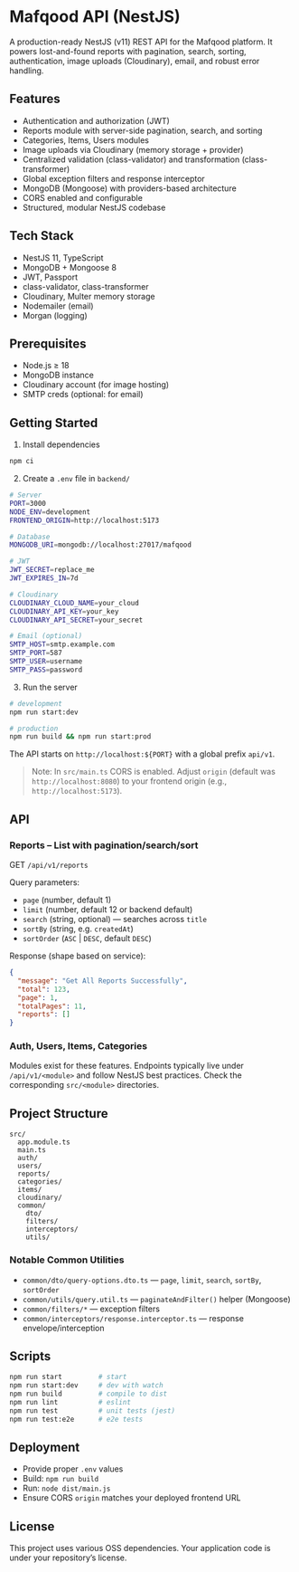 # Mafqood API (NestJS)

A production-ready NestJS (v11) REST API for the Mafqood platform. It powers lost-and-found reports with pagination, search, sorting, authentication, image uploads (Cloudinary), email, and robust error handling.

## Features

- Authentication and authorization (JWT)
- Reports module with server-side pagination, search, and sorting
- Categories, Items, Users modules
- Image uploads via Cloudinary (memory storage + provider)
- Centralized validation (class-validator) and transformation (class-transformer)
- Global exception filters and response interceptor
- MongoDB (Mongoose) with providers-based architecture
- CORS enabled and configurable
- Structured, modular NestJS codebase

## Tech Stack

- NestJS 11, TypeScript
- MongoDB + Mongoose 8
- JWT, Passport
- class-validator, class-transformer
- Cloudinary, Multer memory storage
- Nodemailer (email)
- Morgan (logging)

## Prerequisites

- Node.js ≥ 18
- MongoDB instance
- Cloudinary account (for image hosting)
- SMTP creds (optional: for email)

## Getting Started

1. Install dependencies

```bash
npm ci
```

2. Create a `.env` file in `backend/`

```bash
# Server
PORT=3000
NODE_ENV=development
FRONTEND_ORIGIN=http://localhost:5173

# Database
MONGODB_URI=mongodb://localhost:27017/mafqood

# JWT
JWT_SECRET=replace_me
JWT_EXPIRES_IN=7d

# Cloudinary
CLOUDINARY_CLOUD_NAME=your_cloud
CLOUDINARY_API_KEY=your_key
CLOUDINARY_API_SECRET=your_secret

# Email (optional)
SMTP_HOST=smtp.example.com
SMTP_PORT=587
SMTP_USER=username
SMTP_PASS=password
```

3. Run the server

```bash
# development
npm run start:dev

# production
npm run build && npm run start:prod
```

The API starts on `http://localhost:${PORT}` with a global prefix `api/v1`.

> Note: In `src/main.ts` CORS is enabled. Adjust `origin` (default was `http://localhost:8080`) to your frontend origin (e.g., `http://localhost:5173`).

## API

### Reports – List with pagination/search/sort

GET `/api/v1/reports`

Query parameters:

- `page` (number, default 1)
- `limit` (number, default 12 or backend default)
- `search` (string, optional) — searches across `title`
- `sortBy` (string, e.g. `createdAt`)
- `sortOrder` (`ASC` | `DESC`, default `DESC`)

Response (shape based on service):

```json
{
  "message": "Get All Reports Successfully",
  "total": 123,
  "page": 1,
  "totalPages": 11,
  "reports": []
}
```

### Auth, Users, Items, Categories

Modules exist for these features. Endpoints typically live under `/api/v1/<module>` and follow NestJS best practices. Check the corresponding `src/<module>` directories.

## Project Structure

```
src/
  app.module.ts
  main.ts
  auth/
  users/
  reports/
  categories/
  items/
  cloudinary/
  common/
    dto/
    filters/
    interceptors/
    utils/
```

### Notable Common Utilities

- `common/dto/query-options.dto.ts` — `page`, `limit`, `search`, `sortBy`, `sortOrder`
- `common/utils/query.util.ts` — `paginateAndFilter()` helper (Mongoose)
- `common/filters/*` — exception filters
- `common/interceptors/response.interceptor.ts` — response envelope/interception

## Scripts

```bash
npm run start         # start
npm run start:dev     # dev with watch
npm run build         # compile to dist
npm run lint          # eslint
npm run test          # unit tests (jest)
npm run test:e2e      # e2e tests
```

## Deployment

- Provide proper `.env` values
- Build: `npm run build`
- Run: `node dist/main.js`
- Ensure CORS `origin` matches your deployed frontend URL

## License

This project uses various OSS dependencies. Your application code is under your repository’s license.
